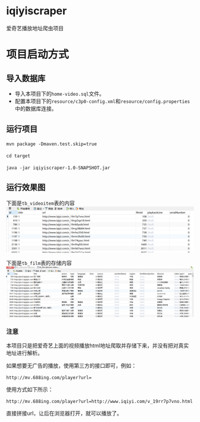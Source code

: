 # iqiyiscraper
爱奇艺播放地址爬虫项目

# 项目启动方式

## 导入数据库

- 导入本项目下的`home-video.sql`文件。
- 配置本项目下的`resource/c3p0-config.xml`和`resource/config.properties`中的数据库连接。

## 运行项目

```aidl
mvn package -Dmaven.test.skip=true

cd target

java -jar iqiyiscraper-1.0-SNAPSHOT.jar
```

## 运行效果图
下面是`tb_videoitem`表的内容
![img](./imgs/1.png)

下面是`tb_film`表的存储内容
![img](./imgs/2.png)

### 注意
本项目只是把爱奇艺上面的视频播放html地址爬取并存储下来，并没有把对真实地址进行解析。

如果想要无广告的播放，使用第三方的接口即可，例如：
```aidl
http://mv.688ing.com/player?url=
```
使用方式如下所示：
```aidl
http://mv.688ing.com/player?url=http://www.iqiyi.com/v_19rr7p7vno.html
```
直接拼接url，让后在浏览器打开，就可以播放了。